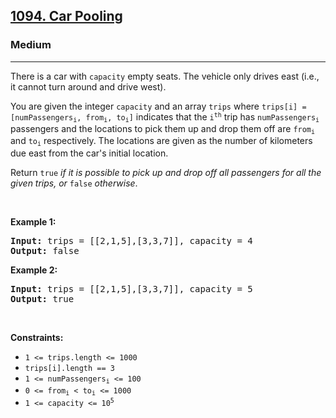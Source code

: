 <h2><a href="https://leetcode.com/problems/car-pooling/">1094. Car Pooling</a></h2><h3>Medium</h3><hr><div style="user-select: auto;"><p style="user-select: auto;">There is a car with <code style="user-select: auto;">capacity</code> empty seats. The vehicle only drives east (i.e., it cannot turn around and drive west).</p>

<p style="user-select: auto;">You are given the integer <code style="user-select: auto;">capacity</code> and an array <code style="user-select: auto;">trips</code> where <code style="user-select: auto;">trips[i] = [numPassengers<sub style="user-select: auto;">i</sub>, from<sub style="user-select: auto;">i</sub>, to<sub style="user-select: auto;">i</sub>]</code> indicates that the <code style="user-select: auto;">i<sup style="user-select: auto;">th</sup></code> trip has <code style="user-select: auto;">numPassengers<sub style="user-select: auto;">i</sub></code> passengers and the locations to pick them up and drop them off are <code style="user-select: auto;">from<sub style="user-select: auto;">i</sub></code> and <code style="user-select: auto;">to<sub style="user-select: auto;">i</sub></code> respectively. The locations are given as the number of kilometers due east from the car's initial location.</p>

<p style="user-select: auto;">Return <code style="user-select: auto;">true</code><em style="user-select: auto;"> if it is possible to pick up and drop off all passengers for all the given trips, or </em><code style="user-select: auto;">false</code><em style="user-select: auto;"> otherwise</em>.</p>

<p style="user-select: auto;">&nbsp;</p>
<p style="user-select: auto;"><strong style="user-select: auto;">Example 1:</strong></p>

<pre style="user-select: auto;"><strong style="user-select: auto;">Input:</strong> trips = [[2,1,5],[3,3,7]], capacity = 4
<strong style="user-select: auto;">Output:</strong> false
</pre>

<p style="user-select: auto;"><strong style="user-select: auto;">Example 2:</strong></p>

<pre style="user-select: auto;"><strong style="user-select: auto;">Input:</strong> trips = [[2,1,5],[3,3,7]], capacity = 5
<strong style="user-select: auto;">Output:</strong> true
</pre>

<p style="user-select: auto;">&nbsp;</p>
<p style="user-select: auto;"><strong style="user-select: auto;">Constraints:</strong></p>

<ul style="user-select: auto;">
	<li style="user-select: auto;"><code style="user-select: auto;">1 &lt;= trips.length &lt;= 1000</code></li>
	<li style="user-select: auto;"><code style="user-select: auto;">trips[i].length == 3</code></li>
	<li style="user-select: auto;"><code style="user-select: auto;">1 &lt;= numPassengers<sub style="user-select: auto;">i</sub> &lt;= 100</code></li>
	<li style="user-select: auto;"><code style="user-select: auto;">0 &lt;= from<sub style="user-select: auto;">i</sub> &lt; to<sub style="user-select: auto;">i</sub> &lt;= 1000</code></li>
	<li style="user-select: auto;"><code style="user-select: auto;">1 &lt;= capacity &lt;= 10<sup style="user-select: auto;">5</sup></code></li>
</ul>
</div>